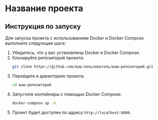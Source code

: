 # Название проекта

## Инструкция по запуску
Для запуска проекта с использованием Docker и Docker Compose выполните следующие шаги:

1. Убедитесь, что у вас установлены Docker и Docker Compose.
2. Клонируйте репозиторий проекта:
    ```sh
    git clone https://github.com/ваш-пользователь/ваш-репозиторий.git
    ```
3. Перейдите в директорию проекта:
    ```sh
    cd ваш-репозиторий
    ```
4. Запустите контейнеры с помощью Docker Compose:
    ```sh
    docker-compose up -d
    ```
5. Проект будет доступен по адресу `http://localhost:8000`.
